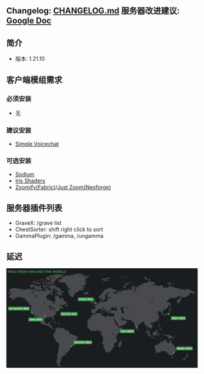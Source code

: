 ## Changelog: [CHANGELOG.md](CHANGELOG.md)  服务器改进建议: [Google Doc](https://docs.google.com/document/d/1GYTYjY-pX9j_UmXoymBcfKm7JLlMElCjqNa0_3GaF5g/edit?usp=sharing)

## 简介
- 版本: 1.21.10

## 客户端模组需求
### 必须安装
- 无

### 建议安装
- [Simple Voicechat](https://modrinth.com/plugin/simple-voice-chat/versions)

### 可选安装
- [Sodium](https://modrinth.com/mod/sodium/versions)
- [Iris Shaders](https://modrinth.com/mod/iris)
- [Zoomify(Fabric)](https://modrinth.com/mod/zoomify/versions?g=1.21.10&l=fabric)/[Just Zoom(Neoforge)](https://modrinth.com/mod/just-zoom/versions)

## 服务器插件列表
- GraveX: /grave list
- ChestSorter: shift right click to sort
- GammaPlugin: /gamma, /ungamma

## 延迟
<img src="ping.png" width="800">
<!-- ![ping from over the world](ping.png) -->
